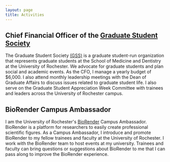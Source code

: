```yaml
---
layout: page
title: Activities
---
```


## Chief Financial Officer of the [Graduate Student Society](https://www.urmc.rochester.edu/education/graduate/current-students/graduate-student-society.aspx)

The Graduate Student Society [(GSS)](https://www.urmc.rochester.edu/education/graduate/current-students/graduate-student-society.aspx) is a graduate student-run organization 
that represents graduate students at the School of Medicine and Dentistry at the University of Rochester. We advocate for graduate students and plan social and academic events.
As the CFO, I manage a yearly budget of $6,000. I also attend monthly leadership meetings with the Dean of Graduate Affairs to discuss issues related to graduate student life.
I also serve on the Graduate Student Appreciation Week Committee with trainees and leaders across the University of Rochester campus. 


## BioRender Campus Ambassador

I am the University of Rochester's [BioRender](https://biorender.com/) Campus Ambassador. BioRender is a platform for researchers to easily create professional scientific figures.
As a Campus Ambassador, I introduce and promote BioRender to my fellow trainees and faculty at the University of Rochester. 
I work with the BioRender team to host events at my university.
Trainees and faculty can bring questions or suggestions about BioRender to me that I can pass along to improve the BioRender experience. 
